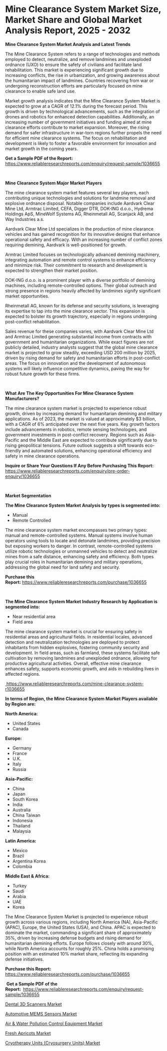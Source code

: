<p><h1>Mine Clearance System Market Size, Market Share and Global Market Analysis Report, 2025 - 2032</h1></p><p><strong>Mine Clearance System Market Analysis and Latest Trends</strong></p>
<p><p>The Mine Clearance System refers to a range of technologies and methods employed to detect, neutralize, and remove landmines and unexploded ordnance (UXO) to ensure the safety of civilians and facilitate land rehabilitation. This market is experiencing significant growth due to increasing conflicts, the rise in urbanization, and growing awareness about the humanitarian impact of landmines. Countries recovering from war or undergoing reconstruction efforts are particularly focused on mine clearance to enable safe land use.</p><p>Market growth analysis indicates that the Mine Clearance System Market is expected to grow at a CAGR of 12.1% during the forecast period. This growth is driven by technological advancements, such as the integration of drones and robotics for enhanced detection capabilities. Additionally, an increasing number of government initiatives and funding aimed at mine clearance efforts contribute to market expansion. Moreover, the rising demand for safer infrastructure in war-torn regions further propels the need for efficient mine clearance systems. The focus on rehabilitation and development is likely to foster a favorable environment for innovation and market growth in the coming years.</p></p>
<p><strong>Get a Sample PDF of the Report:&nbsp;</strong> <a href="https://www.reliableresearchreports.com/enquiry/request-sample/1036655?utm_campaign=36&utm_medium=2&utm_source=Github&utm_content=ia&utm_term=21032025&utm_id=mine-clearance-system">https://www.reliableresearchreports.com/enquiry/request-sample/1036655</a></p>
<p>&nbsp;</p>
<p><strong>Mine Clearance System Major Market Players</strong></p>
<p><p>The mine clearance system market features several key players, each contributing unique technologies and solutions for landmine removal and explosive ordnance disposal. Notable companies include Aardvark Clear Mine Ltd, Armtrac Limited, CEFA, Digger DTR, DOK-ING d.o.o., Hydrema Holdings ApS, MineWolf Systems AG, Rheinmetall AG, Scanjack AB, and Way Industries a.s.</p><p>Aardvark Clear Mine Ltd specializes in the production of mine clearance vehicles and has gained recognition for its innovative designs that enhance operational safety and efficacy. With an increasing number of conflict zones requiring demining, Aardvark is well-positioned for growth.</p><p>Armtrac Limited focuses on technologically advanced demining machinery, integrating automation and remote control systems to enhance efficiency and minimize risk. Their commitment to research and development is expected to strengthen their market position.</p><p>DOK-ING d.o.o. is a prominent player with a diverse portfolio of demining machines, including remote-controlled options. Their global outreach and strong presence in regions heavily affected by landmines signify significant market opportunities.</p><p>Rheinmetall AG, known for its defense and security solutions, is leveraging its expertise to tap into the mine clearance sector. This expansion is expected to bolster its growth trajectory, especially in regions undergoing post-conflict rehabilitation.</p><p>Sales revenue for these companies varies, with Aardvark Clear Mine Ltd and Armtrac Limited generating substantial income from contracts with government and humanitarian organizations. While exact figures are not publicly detailed, industry analysts suggest that the global mine clearance market is projected to grow steadily, exceeding USD 200 million by 2025, driven by rising demand for safety and humanitarian efforts in post-conflict areas. The focus on innovation and the development of autonomous systems will likely influence competitive dynamics, paving the way for robust future growth for these firms.</p></p>
<p>&nbsp;</p>
<p><strong>What Are The Key Opportunities For Mine Clearance System Manufacturers?</strong></p>
<p><p>The mine clearance system market is projected to experience robust growth, driven by increasing demand for humanitarian demining and military applications. As of 2023, the market is valued at approximately $3 billion, with a CAGR of 6% anticipated over the next five years. Key growth factors include advancements in robotics, remote sensing technologies, and government investments in post-conflict recovery. Regions such as Asia-Pacific and the Middle East are expected to contribute significantly due to rising geopolitical tensions. Future outlook suggests a shift towards eco-friendly and automated solutions, enhancing operational efficiency and safety in mine clearance operations.</p></p>
<p><strong>Inquire or Share Your Questions If Any Before Purchasing This Report:</strong> <a href="https://www.reliableresearchreports.com/enquiry/pre-order-enquiry/1036655?utm_campaign=36&utm_medium=2&utm_source=Github&utm_content=ia&utm_term=21032025&utm_id=mine-clearance-system">https://www.reliableresearchreports.com/enquiry/pre-order-enquiry/1036655</a></p>
<p>&nbsp;</p>
<p><strong>Market Segmentation</strong></p>
<p><strong>The Mine Clearance System Market Analysis by types is segmented into:</strong></p>
<p><ul><li>Manual</li><li>Remote Controlled</li></ul></p>
<p><p>The mine clearance system market encompasses two primary types: manual and remote-controlled systems. Manual systems involve human operators using tools to locate and detonate landmines, providing precision but exposing workers to danger. In contrast, remote-controlled systems utilize robotic technologies or unmanned vehicles to detect and neutralize mines from a safe distance, enhancing safety and efficiency. Both types play crucial roles in humanitarian demining and military operations, addressing the global need for land safety and security.</p></p>
<p><strong>Purchase this Report:&nbsp;</strong><a href="https://www.reliableresearchreports.com/purchase/1036655?utm_campaign=36&utm_medium=2&utm_source=Github&utm_content=ia&utm_term=21032025&utm_id=mine-clearance-system">https://www.reliableresearchreports.com/purchase/1036655</a></p>
<p>&nbsp;</p>
<p><strong>The Mine Clearance System Market Industry Research by Application is segmented into:</strong></p>
<p><ul><li>Near residential area</li><li>Field area</li></ul></p>
<p><p>The mine clearance system market is crucial for ensuring safety in residential areas and agricultural fields. In residential locales, advanced detection and neutralization technologies are deployed to protect inhabitants from hidden explosives, fostering community security and development. In field areas, such as farmland, these systems facilitate safe cultivation by removing landmines and unexploded ordnance, allowing for productive agricultural activities. Overall, effective mine clearance enhances safety, supports economic growth, and aids in rebuilding lives in affected regions.</p></p>
<p><a href="https://www.reliableresearchreports.com/mine-clearance-system-r1036655?utm_campaign=36&utm_medium=2&utm_source=Github&utm_content=ia&utm_term=21032025&utm_id=mine-clearance-system">&nbsp;https://www.reliableresearchreports.com/mine-clearance-system-r1036655</a></p>
<p><strong>In terms of Region, the Mine Clearance System Market Players available by Region are:</strong></p>
<p>
    <p> <strong> North America: </strong>
        <ul>
            <li>United States</li>
            <li>Canada</li>
        </ul>
        </p> 
    <p> <strong> Europe: </strong>
        <ul>
            <li>Germany</li>
            <li>France</li>
            <li>U.K.</li>
            <li>Italy</li>
            <li>Russia</li>
        </ul>
        </p> 
    <p> <strong> Asia-Pacific: </strong>
        <ul>
            <li>China</li>
            <li>Japan</li>
            <li>South Korea</li>
            <li>India</li>
            <li>Australia</li>
            <li>China Taiwan</li>
            <li>Indonesia</li>
            <li>Thailand</li>
            <li>Malaysia</li>
        </ul>
        </p> 
    <p> <strong> Latin America: </strong>
        <ul>
            <li>Mexico</li>
            <li>Brazil</li>
            <li>Argentina Korea</li>
            <li>Colombia</li>
        </ul>
        </p> 
    <p> <strong> Middle East & Africa: </strong>
        <ul>
            <li>Turkey</li>
            <li>Saudi</li>
            <li>Arabia</li>
            <li>UAE</li>
            <li>Korea</li>
        </ul>
    </p>
    </p>
<p><p>The Mine Clearance System Market is projected to experience robust growth across various regions, including North America (NA), Asia-Pacific (APAC), Europe, the United States (USA), and China. APAC is expected to dominate the market, commanding a significant share of approximately 35%, driven by increasing defense budgets and rising demand for humanitarian demining efforts. Europe follows closely with around 30%, while North America accounts for roughly 25%. China holds a promising position with an estimated 10% market share, reflecting its expanding defense initiatives.</p></p>
<p><strong>Purchase this Report: </strong><a href="https://www.reliableresearchreports.com/purchase/1036655?utm_campaign=36&utm_medium=2&utm_source=Github&utm_content=ia&utm_term=21032025&utm_id=mine-clearance-system">https://www.reliableresearchreports.com/purchase/1036655</a></p>
<p>&nbsp;<strong>Get a Sample PDF of the Report:&nbsp;&nbsp;</strong><a href="https://www.reliableresearchreports.com/enquiry/request-sample/1036655?utm_campaign=36&utm_medium=2&utm_source=Github&utm_content=ia&utm_term=21032025&utm_id=mine-clearance-system">https://www.reliableresearchreports.com/enquiry/request-sample/1036655</a></p>
<p><strong></strong></p>
<p><p><a href="https://github.com/tanckfelli84/Market-Research-Report-List-1/blob/main/dental-3d-scanners-market.md?utm_campaign=36&utm_medium=2&utm_source=Github&utm_content=ia&utm_term=21032025&utm_id=mine-clearance-system">Dental 3D Scanners Market</a></p><p><a href="https://github.com/adelanwkadua/Market-Research-Report-List-1/blob/main/automotive-mems-sensors-market.md?utm_campaign=36&utm_medium=2&utm_source=Github&utm_content=ia&utm_term=21032025&utm_id=mine-clearance-system">Automotive MEMS Sensors Market</a></p><p><a href="https://github.com/wakerizaak8g/Market-Research-Report-List-1/blob/main/air-water-pollution-control-equipment-market.md?utm_campaign=36&utm_medium=2&utm_source=Github&utm_content=ia&utm_term=21032025&utm_id=mine-clearance-system">Air & Water Pollution Control Equipment Market</a></p><p><a href="https://github.com/leijavaagexo/Market-Research-Report-List-1/blob/main/fresh-apricots-market.md?utm_campaign=36&utm_medium=2&utm_source=Github&utm_content=ia&utm_term=21032025&utm_id=mine-clearance-system">Fresh Apricots Market</a></p><p><a href="https://github.com/abidomamen/Market-Research-Report-List-1/blob/main/cryotherapy-units-cryosurgery-units-market.md?utm_campaign=36&utm_medium=2&utm_source=Github&utm_content=ia&utm_term=21032025&utm_id=mine-clearance-system">Cryotherapy Units (Cryosurgery Units) Market</a></p></p>